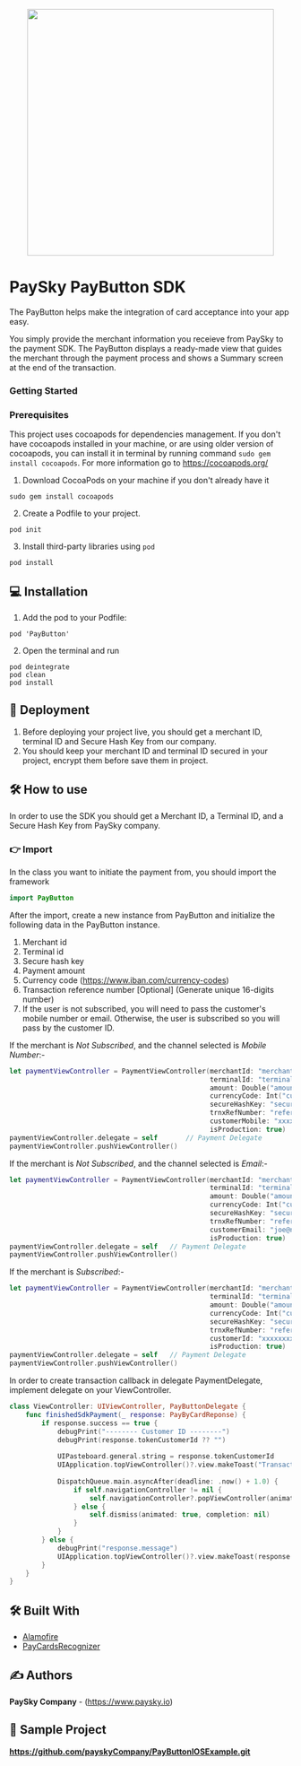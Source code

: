 <p align="center"><a href="https://paysky.io/" target="_blank"><img width="440" src="https://paysky.io/wp-content/uploads/2021/05/PaySky-logo.svg"></a></p>

# PaySky PayButton SDK
The PayButton helps make the integration of card acceptance into your app easy.

You simply provide the merchant information you receieve from PaySky to the payment SDK. The PayButton displays a ready-made view that guides the merchant through the payment process and shows a Summary screen at the end of the transaction.

### Getting Started

### Prerequisites
This project uses cocoapods for dependencies management. If you don't have cocoapods installed in your machine, or are using older version of cocoapods, you can install it in terminal by running command ```sudo gem install cocoapods```. For more information go to https://cocoapods.org/

1. Download CocoaPods on your machine if you don't already have it
```
sudo gem install cocoapods
```

2. Create a Podfile to your project.
```
pod init
```

3. Install third-party libraries using `pod`
```
pod install
```

## 💻 Installation

1. Add the pod to your Podfile:
```
pod 'PayButton'
```

2. Open the terminal and run
```
pod deintegrate
pod clean
pod install
```

## 🚀 Deployment
1. Before deploying your project live, you should get a merchant ID, terminal ID and Secure Hash Key from our company.
2. You should keep your merchant ID and terminal ID secured in your project, encrypt them before save them in project.

## 🛠 How to use
In order to use the SDK you should get a Merchant ID, a Terminal ID, and a Secure Hash Key from PaySky company.​

### 👉 Import
In the class you want to initiate the payment from, you should import the framework
```swift
import PayButton
```

After the import, create a new instance from PayButton and initialize the following data in the PayButton instance.
1) Merchant id
2) Terminal id
3) Secure hash key
4) Payment amount
5) Currency code (https://www.iban.com/currency-codes)
6) Transaction reference number [Optional] (Generate unique 16-digits number)
7) If the user is not subscribed, you will need to pass the customer's mobile number or email.
   Otherwise, the user is subscribed so you will pass by the customer ID.


If the merchant is *Not Subscribed*, and the channel selected is *Mobile Number*:-
```swift
let paymentViewController = PaymentViewController(merchantId: "merchantId",
                                                  terminalId: "terminalId",
                                                  amount: Double("amount"),
                                                  currencyCode: Int("currencyCode"),
                                                  secureHashKey: "secure_hash_key",
                                                  trnxRefNumber: "reference_number" ?? "",
                                                  customerMobile: "xxxxxxxxxx",
                                                  isProduction: true)    // for testing environment use false
paymentViewController.delegate = self       // Payment Delegate
paymentViewController.pushViewController()
```

If the merchant is *Not Subscribed*, and the channel selected is *Email*:-
```swift
let paymentViewController = PaymentViewController(merchantId: "merchantId",
                                                  terminalId: "terminalId",
                                                  amount: Double("amount"),
                                                  currencyCode: Int("currencyCode"),
                                                  secureHashKey: "secure_hash_key",
                                                  trnxRefNumber: "reference_number" ?? "",
                                                  customerEmail: "joe@name.com",
                                                  isProduction: true)    // for testing environment use false
paymentViewController.delegate = self   // Payment Delegate
paymentViewController.pushViewController()
```

If the merchant is *Subscribed*:-
```swift
let paymentViewController = PaymentViewController(merchantId: "merchantId",
                                                  terminalId: "terminalId",
                                                  amount: Double("amount"),
                                                  currencyCode: Int("currencyCode"),
                                                  secureHashKey: "secure_hash_key",
                                                  trnxRefNumber: "reference_number" ?? "",
                                                  customerId: "xxxxxxxx-xxxx-xxxx-xxxx-xxxxxxxxxxxx",
                                                  isProduction: true)     // for testing environment use false
paymentViewController.delegate = self   // Payment Delegate
paymentViewController.pushViewController()
```

In order to create transaction callback in delegate PaymentDelegate, implement delegate on your ViewController.

```swift 
class ViewController: UIViewController, PayButtonDelegate {
    func finishedSdkPayment(_ response: PayByCardReponse) {
        if response.success == true {
            debugPrint("-------- Customer ID --------")
            debugPrint(response.tokenCustomerId ?? "")
            
            UIPasteboard.general.string = response.tokenCustomerId
            UIApplication.topViewController()?.view.makeToast("Transaction completed successfully and customer Id copied to clipboard")
            
            DispatchQueue.main.asyncAfter(deadline: .now() + 1.0) {
                if self.navigationController != nil {
                    self.navigationController?.popViewController(animated: true)
                } else {
                    self.dismiss(animated: true, completion: nil)
                }
            }
        } else {
            debugPrint("response.message")
            UIApplication.topViewController()?.view.makeToast(response.message)
        }
    }
}
```

## 🛠️ Built With
* [Alamofire](https://github.com/Alamofire/Alamofire)  
* [PayCardsRecognizer](https://cocoapods.org/pods/PayCardsRecognizer)

## ✍️ Authors
**PaySky Company** - (https://www.paysky.io)

## 👀 Sample Project
**https://github.com/payskyCompany/PayButtonIOSExample.git**
